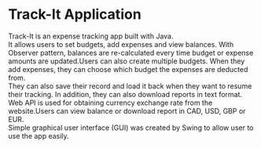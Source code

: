 # Track-It Application
Track-It is an expense tracking app built with Java.<br/>
It allows users to set budgets, add expenses and view balances. With Observer pattern, balances are re-calculated every time budget or expense amounts are updated.Users can also create multiple budgets. When they add expenses, they can choose which budget the expenses are deducted from.<br/>
They can also save their record and load it back when they want to resume their tracking. In addition, they can also download reports in text format. <br/>
Web API is used for obtaining currency exchange rate from the website.Users can view balance or download report in CAD, USD, GBP or EUR.<br/>
Simple graphical user interface (GUI) was created by Swing to allow user to use the app easily.
